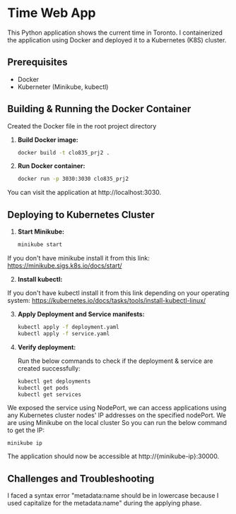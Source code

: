 # Time Web App

This Python application shows the current time in Toronto. I containerized the application using Docker and deployed it to a Kubernetes (K8S) cluster.

## Prerequisites

- Docker
- Kuberneter (Minikube, kubectl)

## Building & Running the Docker Container

Created the Docker file in the root project directory

1. **Build Docker image:**

   ```sh
   docker build -t clo835_prj2 .
2. **Run Docker container:**

    ```sh
    docker run -p 3030:3030 clo835_prj2
You can visit the application at http://localhost:3030.

## Deploying to Kubernetes Cluster

1. **Start Minikube:**

    ```sh
    minikube start
If you don't have minikube install it from this link: https://minikube.sigs.k8s.io/docs/start/

2. **Install kubectl:**

If you don't have kubectl install it from this link depending on your operating system: https://kubernetes.io/docs/tasks/tools/install-kubectl-linux/

3. **Apply Deployment and Service manifests:**

    ```sh
    kubectl apply -f deployment.yaml
    kubectl apply -f service.yaml
4. **Verify deployment:**

    Run the below commands to check if the deployment & service are created successfully:

    ```sh
    kubectl get deployments
    kubectl get pods
    kubectl get services
We exposed the service using NodePort, we can access applications using any Kubernetes cluster nodes' IP addresses on the specified nodePort. 
We are using Minikube on the local cluster So you can run the below command to get the IP: 
  
    minikube ip
    
The application should now be accessible at http://{minikube-ip}:30000.

## Challenges and Troubleshooting
    
I faced a syntax error "metadata:name should be in lowercase because I used capitalize for the metadata:name" during the applying phase. 


